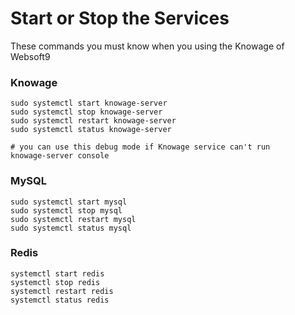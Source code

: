 # Start or Stop the Services

These commands you must know when you using the Knowage of Websoft9

### Knowage

```shell
sudo systemctl start knowage-server
sudo systemctl stop knowage-server
sudo systemctl restart knowage-server
sudo systemctl status knowage-server

# you can use this debug mode if Knowage service can't run
knowage-server console
```

### MySQL

```shell
sudo systemctl start mysql
sudo systemctl stop mysql
sudo systemctl restart mysql
sudo systemctl status mysql
```

### Redis

```shell
systemctl start redis
systemctl stop redis
systemctl restart redis
systemctl status redis
```
